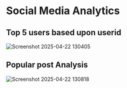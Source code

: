 # Social Media Analytics
## Top 5 users based upon userid

![Screenshot 2025-04-22 130405](https://github.com/user-attachments/assets/6f6453ae-9b9a-40a6-a07e-97352e8f6fbe)

## Popular post Analysis
![Screenshot 2025-04-22 130818](https://github.com/user-attachments/assets/2ecd4df2-6987-47b3-8c36-80a6e5a476aa)

